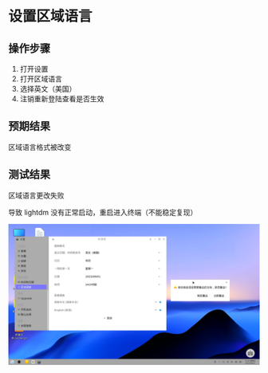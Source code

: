 # 设置区域语言

## 操作步骤

1. 打开设置
2. 打开区域语言
3. 选择英文（美国）
4. 注销重新登陆查看是否生效

## 预期结果

区域语言格式被改变

## 测试结果

区域语言更改失败

导致 lightdm 没有正常启动，重启进入终端（不能稳定复现）

![区域语言](./img/区域语言.jpg)
